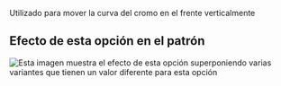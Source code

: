 Utilizado para mover la curva del cromo en el frente verticalmente

## Efecto de esta opción en el patrón

![Esta imagen muestra el efecto de esta opción superponiendo varias variantes que tienen un valor diferente para esta opción](waralee\_crotchfactorfrontver\_sample.svg "Efecto de esta opción en el patrón")
